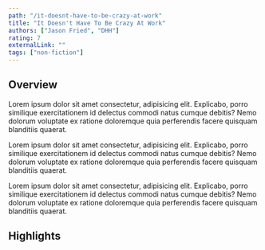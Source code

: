 ```yaml
---
path: "/it-doesnt-have-to-be-crazy-at-work"
title: "It Doesn't Have To Be Crazy At Work"
authors: ["Jason Fried", "DHH"]
rating: 7
externalLink: ""
tags: ["non-fiction"]
---
```


## Overview
Lorem ipsum dolor sit amet consectetur, adipisicing elit. Explicabo, porro similique exercitationem id delectus commodi natus cumque debitis? Nemo dolorum voluptate ex ratione doloremque quia perferendis facere quisquam blanditiis quaerat.

Lorem ipsum dolor sit amet consectetur, adipisicing elit. Explicabo, porro similique exercitationem id delectus commodi natus cumque debitis? Nemo dolorum voluptate ex ratione doloremque quia perferendis facere quisquam blanditiis quaerat.

Lorem ipsum dolor sit amet consectetur, adipisicing elit. Explicabo, porro similique exercitationem id delectus commodi natus cumque debitis? Nemo dolorum voluptate ex ratione doloremque quia perferendis facere quisquam blanditiis quaerat.

## Highlights
